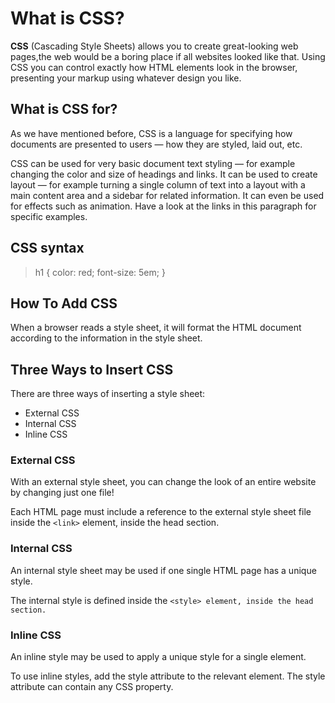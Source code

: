 # What is CSS?

**CSS** (Cascading Style Sheets) allows you to create great-looking web pages,the web would be a boring place if all websites looked like that. Using CSS you can control exactly how HTML elements look in the browser, presenting your markup using whatever design you like.


## What is CSS for?

As we have mentioned before, CSS is a language for specifying how documents are presented to users — how they are styled, laid out, etc.

CSS can be used for very basic document text styling — for example changing the color and size of headings and links. It can be used to create layout — for example turning a single column of text into a layout with a main content area and a sidebar for related information. It can even be used for effects such as animation. Have a look at the links in this paragraph for specific examples.

## CSS syntax

>h1 {
    color: red;
    font-size: 5em;
}

## How To Add CSS

When a browser reads a style sheet, it will format the HTML document according to the information in the style sheet.

## Three Ways to Insert CSS

There are three ways of inserting a style sheet:

- External CSS
- Internal CSS
- Inline CSS

### External CSS
With an external style sheet, you can change the look of an entire website by changing just one file!

Each HTML page must include a reference to the external style sheet file inside the `<link>` element, inside the head section.

### Internal CSS
An internal style sheet may be used if one single HTML page has a unique style.

The internal style is defined inside the `<style> element, inside the head section.`


### Inline CSS
An inline style may be used to apply a unique style for a single element.

To use inline styles, add the style attribute to the relevant element. The style attribute can contain any CSS property.